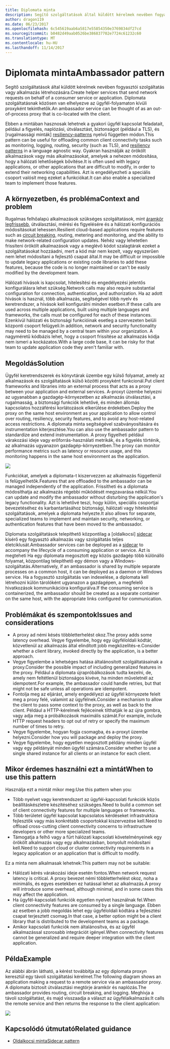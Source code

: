 ```yaml
---
title: Diplomata minta
description: Segítő szolgáltatások által küldött kérelmek nevében fogyasztói szolgáltatás vagy alkalmazás létrehozására.
author: dragon119
ms.date: 06/23/2017
ms.openlocfilehash: 6c545619aab6a5817e55854350e3769834df27cd
ms.sourcegitcommit: b0482d49aab0526be386837702e7724c61232c60
ms.translationtype: MT
ms.contentlocale: hu-HU
ms.lasthandoff: 11/14/2017
---
```

# <a name="ambassador-pattern"></a><span data-ttu-id="5f82f-103">Diplomata minta</span><span class="sxs-lookup"><span data-stu-id="5f82f-103">Ambassador pattern</span></span>

<span data-ttu-id="5f82f-104">Segítő szolgáltatások által küldött kérelmek nevében fogyasztói szolgáltatás vagy alkalmazás létrehozására.</span><span class="sxs-lookup"><span data-stu-id="5f82f-104">Create helper services that send network requests on behalf of a consumer service or application.</span></span> <span data-ttu-id="5f82f-105">Diplomata szolgáltatásnak közösen van elhelyezve az ügyfél-folyamaton kívüli proxyként tekinthetők.</span><span class="sxs-lookup"><span data-stu-id="5f82f-105">An ambassador service can be thought of as an out-of-process proxy that is co-located with the client.</span></span>

<span data-ttu-id="5f82f-106">Ebben a mintában hasznosak lehetnek a gyakori ügyfél kapcsolat feladatait, például a figyelés, naplózási, útválasztást, biztonságot (például a TLS), és [rugalmassági minták] [ resiliency-patterns] nyelvű független módon.</span><span class="sxs-lookup"><span data-stu-id="5f82f-106">This pattern can be useful for offloading common client connectivity tasks such as monitoring, logging, routing, security (such as TLS), and [resiliency patterns][resiliency-patterns] in a language agnostic way.</span></span> <span data-ttu-id="5f82f-107">Gyakran használják az örökölt alkalmazások vagy más alkalmazásokat, amelyek a nehezen módosítása, hogy a hálózati lehetőségek bővítése.</span><span class="sxs-lookup"><span data-stu-id="5f82f-107">It is often used with legacy applications, or other applications that are difficult to modify, in order to extend their networking capabilities.</span></span> <span data-ttu-id="5f82f-108">Azt is engedélyezheti a speciális csoport valósít meg ezeket a funkciókat.</span><span class="sxs-lookup"><span data-stu-id="5f82f-108">It can also enable a specialized team to implement those features.</span></span>

## <a name="context-and-problem"></a><span data-ttu-id="5f82f-109">A környezetben, és probléma</span><span class="sxs-lookup"><span data-stu-id="5f82f-109">Context and problem</span></span>

<span data-ttu-id="5f82f-110">Rugalmas felhőalapú alkalmazások szükséges szolgáltatások, mint [áramkör legfrissebb][circuit-breaker], útválasztási, mérési és figyelésére és a hálózati konfigurációs módosításokat lehessen.</span><span class="sxs-lookup"><span data-stu-id="5f82f-110">Resilient cloud-based applications require features such as [circuit breaking][circuit-breaker], routing, metering and monitoring, and the ability to make network-related configuration updates.</span></span> <span data-ttu-id="5f82f-111">Nehéz vagy lehetetlen frissíteni örökölt alkalmazások vagy a meglévő kódot szalagtárak ezeket a szolgáltatásokat hozzáadni, mert a kód már nem kezelt, vagy egyszerűen nem lehet módosítani a fejlesztő csapat által.</span><span class="sxs-lookup"><span data-stu-id="5f82f-111">It may be difficult or impossible to update legacy applications or existing code libraries to add these features, because the code is no longer maintained or can't be easily modified by the development team.</span></span>

<span data-ttu-id="5f82f-112">Hálózati hívások is kapcsolat, hitelesítési és engedélyezési jelentős konfigurálásra lehet szükség.</span><span class="sxs-lookup"><span data-stu-id="5f82f-112">Network calls may also require substantial configuration for connection, authentication, and authorization.</span></span> <span data-ttu-id="5f82f-113">Ha az adott hívások is használ, több alkalmazás, segítségével több nyelv és keretrendszer, a hívások kell konfigurálni minden esetben.</span><span class="sxs-lookup"><span data-stu-id="5f82f-113">If these calls are used across multiple applications, built using multiple languages and frameworks, the calls must be configured for each of these instances.</span></span> <span data-ttu-id="5f82f-114">Ezenkívül hálózati és biztonsági funkcióinak esetleg a szervezeten belüli központi csoport felügyeli.</span><span class="sxs-lookup"><span data-stu-id="5f82f-114">In addition, network and security functionality may need to be managed by a central team within your organization.</span></span> <span data-ttu-id="5f82f-115">A nagyméretű kódbázis lehet, hogy a csoport frissítése az alkalmazás kódja nem ismeri a kockázatos.</span><span class="sxs-lookup"><span data-stu-id="5f82f-115">With a large code base, it can be risky for that team to update application code they aren't familiar with.</span></span>

## <a name="solution"></a><span data-ttu-id="5f82f-116">Megoldás</span><span class="sxs-lookup"><span data-stu-id="5f82f-116">Solution</span></span>

<span data-ttu-id="5f82f-117">Ügyfél keretrendszerek és könyvtárak üzembe egy külső folyamat, amely az alkalmazások és szolgáltatások külső közötti proxyként funkcionál.</span><span class="sxs-lookup"><span data-stu-id="5f82f-117">Put client frameworks and libraries into an external process that acts as a proxy between your application and external services.</span></span> <span data-ttu-id="5f82f-118">A-proxyt üzembe helyezni az ugyanabban a gazdagép-környezetben az alkalmazás útválasztási, a rugalmasság, a biztonsági funkciók lehetővé, és minden állomás kapcsolatos hozzáférési korlátozások elkerülése érdekében.</span><span class="sxs-lookup"><span data-stu-id="5f82f-118">Deploy the proxy on the same host environment as your application to allow control over routing, resiliency, security features, and to avoid any host-related access restrictions.</span></span> <span data-ttu-id="5f82f-119">A diplomata minta segítségével szabványosítására és instrumentation kiterjesztése.</span><span class="sxs-lookup"><span data-stu-id="5f82f-119">You can also use the ambassador pattern to standardize and extend instrumentation.</span></span> <span data-ttu-id="5f82f-120">A proxy figyelheti például várakozási ideje vagy erőforrás-használati metrikák, és a figyelés történik, az alkalmazás ugyanazon gazdagép-környezetben.</span><span class="sxs-lookup"><span data-stu-id="5f82f-120">The proxy can monitor performance metrics such as latency or resource usage, and this monitoring happens in the same host environment as the application.</span></span>

![](./_images/ambassador.png)

<span data-ttu-id="5f82f-121">Funkciókat, amelyek a diplomata-t kiszervezzen az alkalmazás függetlenül is felügyelhetők.</span><span class="sxs-lookup"><span data-stu-id="5f82f-121">Features that are offloaded to the ambassador can be managed independently of the application.</span></span> <span data-ttu-id="5f82f-122">Frissítheti és a diplomata módosíthatja az alkalmazás régebbi működését megzavarása nélkül.</span><span class="sxs-lookup"><span data-stu-id="5f82f-122">You can update and modify the ambassador without disturbing the application's legacy functionality.</span></span> <span data-ttu-id="5f82f-123">Azt is lehetővé teszi, hogy külön, speciális csoportjai bevezetéséhez és karbantartásához biztonsági, hálózati vagy hitelesítési szolgáltatások, amelyek a diplomata helyezte.</span><span class="sxs-lookup"><span data-stu-id="5f82f-123">It also allows for separate, specialized teams to implement and maintain security, networking, or authentication features that have been moved to the ambassador.</span></span>

<span data-ttu-id="5f82f-124">Diplomata szolgáltatások telepíthető központilag a [oldalkocsi] [ sidecar] kísérő egy fogyasztó alkalmazás vagy szolgáltatás teljes életciklusát.</span><span class="sxs-lookup"><span data-stu-id="5f82f-124">Ambassador services can be deployed as a [sidecar][sidecar] to accompany the lifecycle of a consuming application or service.</span></span> <span data-ttu-id="5f82f-125">Azt is megteheti Ha egy diplomata megosztott egy közös gazdagép több különálló folyamat, központilag telepíthető egy démon vagy a Windows-szolgáltatás.</span><span class="sxs-lookup"><span data-stu-id="5f82f-125">Alternatively, if an ambassador is shared by multiple separate processes on a common host, it can be deployed as a daemon or Windows service.</span></span> <span data-ttu-id="5f82f-126">Ha a fogyasztó szolgáltatás van indexelése, a diplomata kell létrehozni külön tárolóként ugyanazon a gazdagépen, a megfelelő hivatkozások kommunikációra konfigurálva.</span><span class="sxs-lookup"><span data-stu-id="5f82f-126">If the consuming service is containerized, the ambassador should be created as a separate container on the same host, with the appropriate links configured for communication.</span></span>

## <a name="issues-and-considerations"></a><span data-ttu-id="5f82f-127">Problémákat és szempontok</span><span class="sxs-lookup"><span data-stu-id="5f82f-127">Issues and considerations</span></span>

- <span data-ttu-id="5f82f-128">A proxy ad némi késés többletterhelést okoz.</span><span class="sxs-lookup"><span data-stu-id="5f82f-128">The proxy adds some latency overhead.</span></span> <span data-ttu-id="5f82f-129">Vegye figyelembe, hogy egy ügyféloldali kódtár, közvetlenül az alkalmazás által elindított jobb megközelítés-e.</span><span class="sxs-lookup"><span data-stu-id="5f82f-129">Consider whether a client library, invoked directly by the application, is a better approach.</span></span>
- <span data-ttu-id="5f82f-130">Vegye figyelembe a lehetséges hatása általánosított szolgáltatásainak a proxy.</span><span class="sxs-lookup"><span data-stu-id="5f82f-130">Consider the possible impact of including generalized features in the proxy.</span></span> <span data-ttu-id="5f82f-131">Például a diplomata újrapróbálkozások tudta kezelni, de, amely nem feltétlenül biztonságos kivéve, ha minden műveletnél az idempotent.</span><span class="sxs-lookup"><span data-stu-id="5f82f-131">For example, the ambassador could handle retries, but that might not be safe unless all operations are idempotent.</span></span>
- <span data-ttu-id="5f82f-132">Fontolja meg az eljárást, amely engedélyezi az ügyfél környezete felelt meg a proxy felé, valamint az ügyfélnek.</span><span class="sxs-lookup"><span data-stu-id="5f82f-132">Consider a mechanism to allow the client to pass some context to the proxy, as well as back to the client.</span></span> <span data-ttu-id="5f82f-133">Például a HTTP-kérelmek fejléceinek tilthatják le az újra gombra, vagy adja meg a próbálkozások maximális számát.</span><span class="sxs-lookup"><span data-stu-id="5f82f-133">For example, include HTTP request headers to opt out of retry or specify the maximum number of times to retry.</span></span>
- <span data-ttu-id="5f82f-134">Vegye figyelembe, hogyan fogja csomagba, és a-proxyt üzembe helyezni.</span><span class="sxs-lookup"><span data-stu-id="5f82f-134">Consider how you will package and deploy the proxy.</span></span>
- <span data-ttu-id="5f82f-135">Vegye figyelembe, hogy egyetlen megosztott példány minden ügyfél vagy egy példányát minden ügyfél számára.</span><span class="sxs-lookup"><span data-stu-id="5f82f-135">Consider whether to use a single shared instance for all clients or an instance for each client.</span></span>

## <a name="when-to-use-this-pattern"></a><span data-ttu-id="5f82f-136">Mikor érdemes használni ezt a mintát</span><span class="sxs-lookup"><span data-stu-id="5f82f-136">When to use this pattern</span></span>

<span data-ttu-id="5f82f-137">Használja ezt a mintát mikor meg:</span><span class="sxs-lookup"><span data-stu-id="5f82f-137">Use this pattern when you:</span></span>

- <span data-ttu-id="5f82f-138">Több nyelvet vagy keretrendszert az ügyfél-kapcsolati funkciók közös beállításkészletre készítéséhez szükséges.</span><span class="sxs-lookup"><span data-stu-id="5f82f-138">Need to build a common set of client connectivity features for multiple languages or frameworks.</span></span>
- <span data-ttu-id="5f82f-139">Több területet ügyfél kapcsolat kapcsolatos kérdéseket infrastruktúra fejlesztők vagy más konkrétabb csoportokkal kiszervezése kell.</span><span class="sxs-lookup"><span data-stu-id="5f82f-139">Need to offload cross-cutting client connectivity concerns to infrastructure developers or other more specialized teams.</span></span>
- <span data-ttu-id="5f82f-140">Támogatja a felhő vagy a fürt hálózati kapcsolati követelményeinek egy örökölt alkalmazás vagy egy alkalmazásban, bonyolult módosítani kell.</span><span class="sxs-lookup"><span data-stu-id="5f82f-140">Need to support cloud or cluster connectivity requirements in a legacy application or an application that is difficult to modify.</span></span>

<span data-ttu-id="5f82f-141">Ez a minta nem alkalmasak lehetnek:</span><span class="sxs-lookup"><span data-stu-id="5f82f-141">This pattern may not be suitable:</span></span>

- <span data-ttu-id="5f82f-142">Hálózati kérés várakozási ideje esetén fontos.</span><span class="sxs-lookup"><span data-stu-id="5f82f-142">When network request latency is critical.</span></span> <span data-ttu-id="5f82f-143">A proxy bevezet némi többletterhelést okoz, noha a minimális, és egyes esetekben ez hatással lehet az alkalmazás.</span><span class="sxs-lookup"><span data-stu-id="5f82f-143">A proxy will introduce some overhead, although minimal, and in some cases this may affect the application.</span></span>
- <span data-ttu-id="5f82f-144">Ha ügyfél-kapcsolati funkciók egyetlen nyelvet használnak fel.</span><span class="sxs-lookup"><span data-stu-id="5f82f-144">When client connectivity features are consumed by a single language.</span></span> <span data-ttu-id="5f82f-145">Ebben az esetben a jobb megoldás lehet egy ügyféloldali kódtára a fejlesztési csapat terjesztett csomag.</span><span class="sxs-lookup"><span data-stu-id="5f82f-145">In that case, a better option might be a client library that is distributed to the development teams as a package.</span></span>
- <span data-ttu-id="5f82f-146">Amikor kapcsolati funkciók nem általánosítva, és az ügyfél alkalmazással szorosabb integrációt igényel.</span><span class="sxs-lookup"><span data-stu-id="5f82f-146">When connectivity features cannot be generalized and require deeper integration with the client application.</span></span>

## <a name="example"></a><span data-ttu-id="5f82f-147">Példa</span><span class="sxs-lookup"><span data-stu-id="5f82f-147">Example</span></span>

<span data-ttu-id="5f82f-148">Az alábbi ábrán látható, a kérést továbbítja az egy diplomata proxyn keresztül egy távoli szolgáltatási kérelmet.</span><span class="sxs-lookup"><span data-stu-id="5f82f-148">The following diagram shows an application making a request to a remote service via an ambassador proxy.</span></span> <span data-ttu-id="5f82f-149">A diplomata biztosít útválasztási megtörje áramkör és naplózás.</span><span class="sxs-lookup"><span data-stu-id="5f82f-149">The ambassador provides routing, circuit breaking, and logging.</span></span> <span data-ttu-id="5f82f-150">Meghívja a távoli szolgáltatást, és majd visszaadja a választ az ügyfélalkalmazás:</span><span class="sxs-lookup"><span data-stu-id="5f82f-150">It calls the remote service and then returns the response to the client application:</span></span>

![](./_images/ambassador-example.png) 

## <a name="related-guidance"></a><span data-ttu-id="5f82f-151">Kapcsolódó útmutató</span><span class="sxs-lookup"><span data-stu-id="5f82f-151">Related guidance</span></span>

- [<span data-ttu-id="5f82f-152">Oldalkocsi minta</span><span class="sxs-lookup"><span data-stu-id="5f82f-152">Sidecar pattern</span></span>](./sidecar.md)

<!-- links -->

[circuit-breaker]: ./circuit-breaker.md
[resiliency-patterns]: ./category/resiliency.md
[sidecar]: ./sidecar.md

